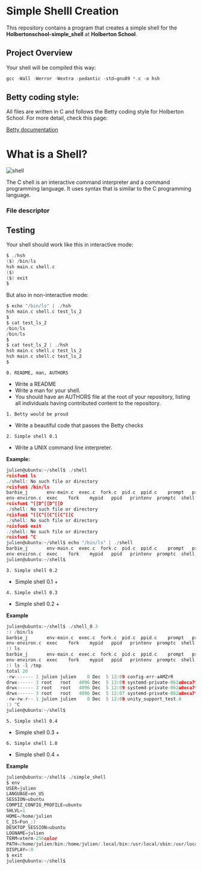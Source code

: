  # Simple Shelll Creation

This repository  contains a program that creates a simple shell for the **Holbertonschool-simple_shell** at **Holberton School**.


## Project Overview
Your shell will be compiled this way:

```c
gcc -Wall -Werror -Wextra -pedantic -std=gnu89 *.c -o hsh
```

## Betty coding style:

All files are written in C and follows the Betty coding style for Holberton School. For more detail, check this page:

[Betty documentation](https://github.com/alx-tools/Betty/wiki)

# What is a Shell?

![shell](https://miro.medium.com/v2/resize:fit:1200/format:webp/0*lUVCVsOZdXA45mGy.gif)


The C shell is an interactive command interpreter and a command programming language. It uses syntax that is similar to the C programming language.

### File descriptor

## Testing

Your shell should work like this in interactive mode:

```c
$ ./hsh
($) /bin/ls
hsh main.c shell.c
($)
($) exit
$
```

But also in non-interactive mode:

```c
$ echo "/bin/ls" | ./hsh
hsh main.c shell.c test_ls_2
$
$ cat test_ls_2
/bin/ls
/bin/ls
$
$ cat test_ls_2 | ./hsh
hsh main.c shell.c test_ls_2
hsh main.c shell.c test_ls_2
$
```

`0. README, man, AUTHORS`

* Write a README
* Write a man for your shell.
* You should have an AUTHORS file at the root of your repository, listing all individuals having contributed content to the repository.

`1. Betty would be proud`

* Write a beautiful code that passes the Betty checks

`2. Simple shell 0.1`

* Write a UNIX command line interpreter.

**Example:**

```c
julien@ubuntu:~/shell$ ./shell 
#cisfun$ ls
./shell: No such file or directory
#cisfun$ /bin/ls
barbie_j       env-main.c  exec.c  fork.c  pid.c  ppid.c    prompt   prompt.c  shell.c  stat.c         wait
env-environ.c  exec    fork    mypid   ppid   printenv  promptc  shell     stat test_scripting.sh  wait.c
#cisfun$ ^[[D^[[D^[[D
./shell: No such file or directory
#cisfun$ ^[[C^[[C^[[C^[[C
./shell: No such file or directory
#cisfun$ exit
./shell: No such file or directory
#cisfun$ ^C
julien@ubuntu:~/shell$ echo "/bin/ls" | ./shell
barbie_j       env-main.c  exec.c  fork.c  pid.c  ppid.c    prompt   prompt.c  shell.c  stat.c         wait
env-environ.c  exec    fork    mypid   ppid   printenv  promptc  shell     stat test_scripting.sh  wait.c
julien@ubuntu:~/shell$
```

`3. Simple shell 0.2`

* Simple shell 0.1 +

`4. Simple shell 0.3`

* Simple shell 0.2 +

**Example**

```c
julien@ubuntu:~/shell$ ./shell_0.3
:) /bin/ls
barbie_j       env-main.c  exec.c  fork.c  pid.c  ppid.c    prompt   prompt.c  shell_0.3  stat    test_scripting.sh  wait.c
env-environ.c  exec    fork    mypid   ppid   printenv  promptc  shell     shell.c    stat.c  wait
:) ls
barbie_j       env-main.c  exec.c  fork.c  pid.c  ppid.c    prompt   prompt.c  shell_0.3  stat    test_scripting.sh  wait.c
env-environ.c  exec    fork    mypid   ppid   printenv  promptc  shell     shell.c    stat.c  wait
:) ls -l /tmp 
total 20
-rw------- 1 julien julien    0 Dec  5 12:09 config-err-aAMZrR
drwx------ 3 root   root   4096 Dec  5 12:09 systemd-private-062a0eca7f2a44349733e78cb4abdff4-colord.service-V7DUzr
drwx------ 3 root   root   4096 Dec  5 12:09 systemd-private-062a0eca7f2a44349733e78cb4abdff4-rtkit-daemon.service-ANGvoV
drwx------ 3 root   root   4096 Dec  5 12:07 systemd-private-062a0eca7f2a44349733e78cb4abdff4-systemd-timesyncd.service-CdXUtH
-rw-rw-r-- 1 julien julien    0 Dec  5 12:09 unity_support_test.0
:) ^C
julien@ubuntu:~/shell$
```

`5. Simple shell 0.4`

* Simple shell 0.3 +


`6. Simple shell 1.0`

* Simple shell 0.4 +

**Example**

```c
julien@ubuntu:~/shell$ ./simple_shell
$ env
USER=julien
LANGUAGE=en_US
SESSION=ubuntu
COMPIZ_CONFIG_PROFILE=ubuntu
SHLVL=1
HOME=/home/julien
C_IS=Fun_:)
DESKTOP_SESSION=ubuntu
LOGNAME=julien
TERM=xterm-256color
PATH=/home/julien/bin:/home/julien/.local/bin:/usr/local/sbin:/usr/local/bin:/usr/sbin:/usr/bin:/sbin:/bin:/usr/games:/usr/local/games:/snap/bin
DISPLAY=:0
$ exit
julien@ubuntu:~/shell$
```














